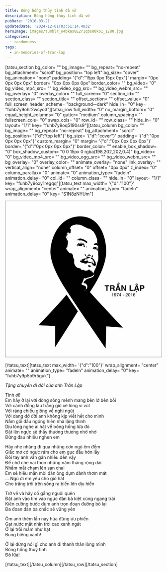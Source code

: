```yaml
---
title: Bông hồng thủy tinh đã vỡ
description: Bông hồng thủy tinh đã vỡ
pubDate: '2016-03-21'
updatedDate: '2024-12-01T03:51:14.403Z'
heroImage: images/tumblr_o4bkasUE2r1qbs80ko1_1280.jpg
categories:
  - randomness
tags:
  - in-memories-of-tran-lap
---
```


\[tatsu\_section bg\_color= "" bg\_image= "" bg\_repeat= "no-repeat" bg\_attachment= "scroll" bg\_position= "top left" bg\_size= "cover" bg\_animation= "none" padding= '{"d":"15px 0px 15px 0px"}' margin= "0px 0px 0px 0px" border= "0px 0px 0px 0px" border\_color= "" bg\_video= "0" bg\_video\_mp4\_src= "" bg\_video\_ogg\_src= "" bg\_video\_webm\_src= "" bg\_overlay= "0" overlay\_color= "" full\_screen= "0" section\_id= "" section\_class= "" section\_title= "" offset\_section= "" offset\_value= "0" full\_screen\_header\_scheme= "background--dark" hide\_in= "0" key= "fuhb7y9ohr2wcyo3"\]\[tatsu\_row full\_width= "0" no\_margin\_bottom= "0" equal\_height\_columns= "0" gutter= "medium" column\_spacing= "" fullscreen\_cols= "0" swap\_cols= "0" row\_id= "" row\_class= "" hide\_in= "0" layout= "1/1" key= "fuhb7y9oq5190ss9"\]\[tatsu\_column bg\_color= "" bg\_image= "" bg\_repeat= "no-repeat" bg\_attachment= "scroll" bg\_position= '{"d":"top left"}' bg\_size= '{"d":"cover"}' padding= '{"d":"0px 0px 0px 0px"}' custom\_margin= "0" margin= '{"d":"0px 0px 0px 0px"}' border= '{"d":"0px 0px 0px 0px"}' border\_color= "" enable\_box\_shadow= "0" box\_shadow\_custom= "0 0 15px 0 rgba(198,202,202,0.4)" bg\_video= "0" bg\_video\_mp4\_src= "" bg\_video\_ogg\_src= "" bg\_video\_webm\_src= "" bg\_overlay= "0" overlay\_color= "" animate\_overlay= "none" link\_overlay= "" vertical\_align= "none" column\_offset= "0" offset= "0px 0px" z\_index= "0" column\_parallax= "0" animate= "0" animation\_type= "fadeIn" animation\_delay= "0" col\_id= "" column\_class= "" hide\_in= "0" layout= "1/1" key= "fuhb7y9oxy1regqq"\]\[tatsu\_text max\_width= '{"d":"100"}' wrap\_alignment= "center" animate= "" animation\_type= "fadeIn" animation\_delay= "0" key= "S1N8zNYUm"\]

![](images/tumblr_o4bkasUE2r1qbs80ko1_1280.jpg)

\[/tatsu\_text\]\[tatsu\_text max\_width= '{"d":"100"}' wrap\_alignment= "center" animate= "" animation\_type= "fadeIn" animation\_delay= "0" key= "fuhb7y9p5b9r5guk"\]

_Tặng chuyến đi dài của anh Trần Lập_

Tình ơi!  
Em hãy ở lại với dòng sông mênh mang bên lở bên bồi  
Với cánh đồng lau trắng gió xé lòng vi vút  
Với ráng chiều giông về nghi ngút  
Với dang dở đời anh không kịp viết hết cho mình  
Nằm gối đầu ngóng hiên nhà lặng thinh  
Dịu lòng nghe ai hát về bông hồng lửa đỏ  
Đặt lên ngực sẽ thấy thương thương nhớ nhớ  
Đừng đau nhiều nghen em

Hãy nhẹ nhàng đi qua những cơn ngủ êm đềm  
Giấc mơ có ngực rám cho em gục đầu hờn lẫy  
Đôi tay anh vẫn gân nhiều đến vậy  
Để chở che vai thon những năm tháng rộng dài  
Nhắm mắt chạm lên sạn chai  
Em sẽ hiểu mặn mòi đàn ông dụm dành thơm mát  
… Ngủ đi em yêu cho gió hát  
Cho trăng trôi trên sông ra biển lớn dịu hiền

Trở về và hãy cố gắng nguôi quên  
Đặt anh vào tim vào ngực đàn bà kiệt cùng ngang trái  
Kiên cường bước dùm anh trọn đoạn đường bỏ lại  
Đa đoan đàn bà chắc sẽ vững yên

Ôm anh thêm lần này hứa đừng ưu phiền  
Gạt nước mắt nhìn trời cao xanh ngát  
Ở lại trỗi mầm như hạt  
Bung biêng xanh!

Ở lại đừng nói gì cho anh đi thanh thản lòng mình  
Bông hồng thuỷ tinh  
Đỏ lửa!

\[/tatsu\_text\]\[/tatsu\_column\]\[/tatsu\_row\]\[/tatsu\_section\]
